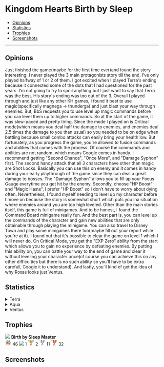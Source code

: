 # Kingdom Hearts Birth by Sleep

- [Opinions](#opinions)
- [Statistics](#statistics)
- [Trophies](#trophies)
- [Screenshots](#screenshots)
---

## Opinions 
Just finished the game(maybe for the first time ever)and found the story interesting. I never played the 3 main protagonists story till the end, I've only played halfway of 1 or 2 of them. I got excited when I played Terra's ending because it connected some of the dots that I had questioned for the past years. I'm not going to try to spoil anything but I just want to say that Terra was the best. His story's ending was too out of the 3. Overall I played through and just like any other KH games, I found it best to use magic(specifically magnega -> thunderga) and just blast your way through enemies. But, BbS requests you to use level up magic commands before you can level them up to higher commands. So at the start of the game, it was slow-paced and pretty tiring. Since the mode I played on is Critical mode(which means you deal half the damage to enemies, and enemies deal 2.5 times the damage to you than usual) so you needed to be on edge when battling because small combo attacks can easily bring your health low. But fortunately, as you progress the game, you're allowed to fusion commands and abilities that comes with the process. Of course the commands and abilities are not random, which means Google comes in handy. I recommend getting "Second Chance", "Once More", and "Damage Syphon" first. The second handy attack that all 3 characters have other than magic are Shot Locks. Basically you can use this on enemy and it comes in handy during your early playthrough of the game since they can deal a great damage to bosses. The "Damage Syphon" allows you to fill up your Focus Gauge everytime you get hit by the enemy. Secondly, choose "HP Boost" and "Magic Haste", I prefer "HP Boost" so I don't have to worry about dying often. Nevertheless, I found myself needing to level up my character before I move on because the story is somewhat short which puts you ina situation where enemies around you are too high leveled.
     Other than the main stories itself, this game is full of minigames. And to be honest, I found the Command Board minigame really fun. And the best part is, you can level up the commands of the character and gain new abilities that are only obtainable through playing the minigame. You can also travel to Disney Town and play some minigames there too(maybe fill out your report while you're at it). I found out that it's possible to clear the game on level 1 which I will never do. On Critical Mode, you get the "EXP Zero" ability from the start which allows you to gain no experience by defeating enemies. By putting this ability on, you can battle your way to the end of game and clear it without leveling your character once(of course you can achieve this on any other difficulties but there is no such ability so you'll have to be extra carefull, Google it to understand). And lastly, you'll kind of get the idea of why Roxas looks just Ventus. 

## Statistics
<details>
  <summary/>Terra</summary>
  Terra's status is all about strength and magic isn't, in fact not high at all. People who don't use magic often, Terra might be the choice at first to play. Besides the story was the best out of the 3. I found Terra to be the fastest to complete the story and also at the lowest level. Even though Terra's magic status is the worst, there weren't a big difference since the magnega to thunderga combo is dominating as usual.  
  
  </details>  
<details>
  <summary/>Aqua</summary>
  Aqua's status is all about magic compared to Terra. I played as Aqua for the first time because I like to go for the magic user characters. 
  </details>  
  
  <details/>
  <summary/>Ventus</summary>
  Ventus's status is balanced, kind of in between Terra and Aqua, and he holds his keyblade backwards which is new. 
  </details>
  
## Trophies
<img src="images/PS4trophy_platinum.png" width="50"> **Birth by Sleep Master**  
<img src="images/PS4trophy_all.jpg" width="20"> 46
<img src="images/PS4trophy_platinum.png" width="20"> 1
<img src="images/PS4trophy_gold.png" width="20"> 2
<img src="images/PS4trophy_silver.png" width="20"> 11
<img src="images/PS4trophy_bronze.png" width="20"> 32

## Screenshots
